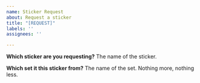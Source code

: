 ```yaml
---
name: Sticker Request
about: Request a sticker
title: "[REQUEST]"
labels: ''
assignees: ''

---
```


**Which sticker are you requesting?**
The name of the sticker.

**Which set it this sticker from?**
The name of the set. Nothing more, nothing less.

